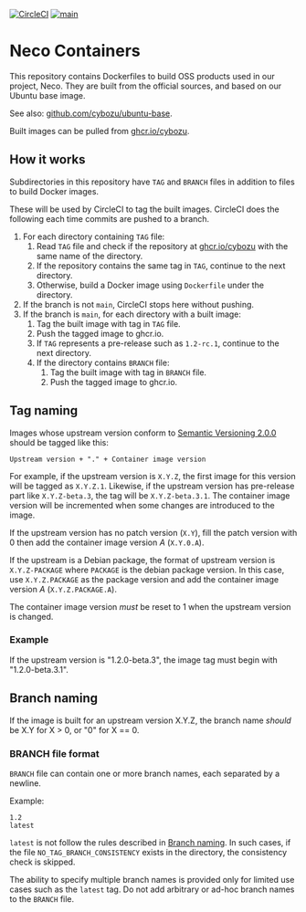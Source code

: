 [![CircleCI](https://circleci.com/gh/cybozu/neco-containers.svg?style=svg)](https://circleci.com/gh/cybozu/neco-containers)
[![main](https://github.com/cybozu/neco-containers/actions/workflows/main.yaml/badge.svg)](https://github.com/cybozu/neco-containers/actions/workflows/main.yaml)

# Neco Containers

This repository contains Dockerfiles to build OSS products
used in our project, Neco.  They are built from the official
sources, and based on our Ubuntu base image.

See also: [github.com/cybozu/ubuntu-base](https://github.com/cybozu/ubuntu-base).

Built images can be pulled from [ghcr.io/cybozu][ghcr].

## How it works

Subdirectories in this repository have `TAG` and `BRANCH` files
in addition to files to build Docker images.

These will be used by CircleCI to tag the built images.
CircleCI does the following each time commits are pushed to a branch.

1. For each directory containing `TAG` file:
    1. Read `TAG` file and check if the repository at [ghcr.io/cybozu][ghcr] with the same name of the directory.
    2. If the repository contains the same tag in `TAG`, continue to the next directory.
    3. Otherwise, build a Docker image using `Dockerfile` under the directory.
2. If the branch is not `main`, CircleCI stops here without pushing.
3. If the branch is `main`, for each directory with a built image:
    1. Tag the built image with tag in `TAG` file.
    2. Push the tagged image to ghcr.io.
    3. If `TAG` represents a pre-release such as `1.2-rc.1`, continue to the  next directory.
    4. If the directory contains `BRANCH` file:
        1. Tag the built image with tag in `BRANCH` file.
        2. Push the tagged image to ghcr.io.

## Tag naming

Images whose upstream version conform to [Semantic Versioning 2.0.0][semver] should be
tagged like this:

    Upstream version + "." + Container image version

For example, if the upstream version is `X.Y.Z`, the first image for this version will
be tagged as `X.Y.Z.1`.  Likewise, if the upstream version has pre-release part like
`X.Y.Z-beta.3`, the tag will be `X.Y.Z-beta.3.1`.
The container image version will be incremented when some changes are introduced to the image.

If the upstream version has no patch version (`X.Y`), fill the patch version with 0 then
add the container image version _A_ (`X.Y.0.A`).

If the upstream is a Debian package, the format of upstream version is `X.Y.Z-PACKAGE`
where `PACKAGE` is the debian package version.  In this case, use `X.Y.Z.PACKAGE` as
the package version and add the container image version _A_ (`X.Y.Z.PACKAGE.A`).

The container image version _must_ be reset to 1 when the upstream version is changed.

### Example

If the upstream version is "1.2.0-beta.3", the image tag must begin with "1.2.0-beta.3.1".

## Branch naming

If the image is built for an upstream version X.Y.Z, the branch name _should_ be X.Y
for X > 0, or "0" for X == 0.

### BRANCH file format

`BRANCH` file can contain one or more branch names, each separated by a newline.

Example:

```
1.2
latest
```

`latest` is not follow the rules described in [Branch naming](#branch-naming).
In such cases, if the file `NO_TAG_BRANCH_CONSISTENCY` exists in the directory, the consistency check is skipped.

The ability to specify multiple branch names is provided only for limited use cases such as the `latest` tag.
Do not add arbitrary or ad-hoc branch names to the `BRANCH` file.

[ghcr]: https://github.com/orgs/cybozu/packages
[semver]: https://semver.org/
